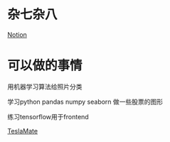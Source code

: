 # 杂七杂八

[Notion](%E6%9D%82%E4%B8%83%E6%9D%82%E5%85%AB/Notion.md)

# 可以做的事情

用机器学习算法给照片分类

学习python pandas numpy seaborn 做一些股票的图形

练习tensorflow用于frontend

[TeslaMate](%E6%9D%82%E4%B8%83%E6%9D%82%E5%85%AB/TeslaMate.md)